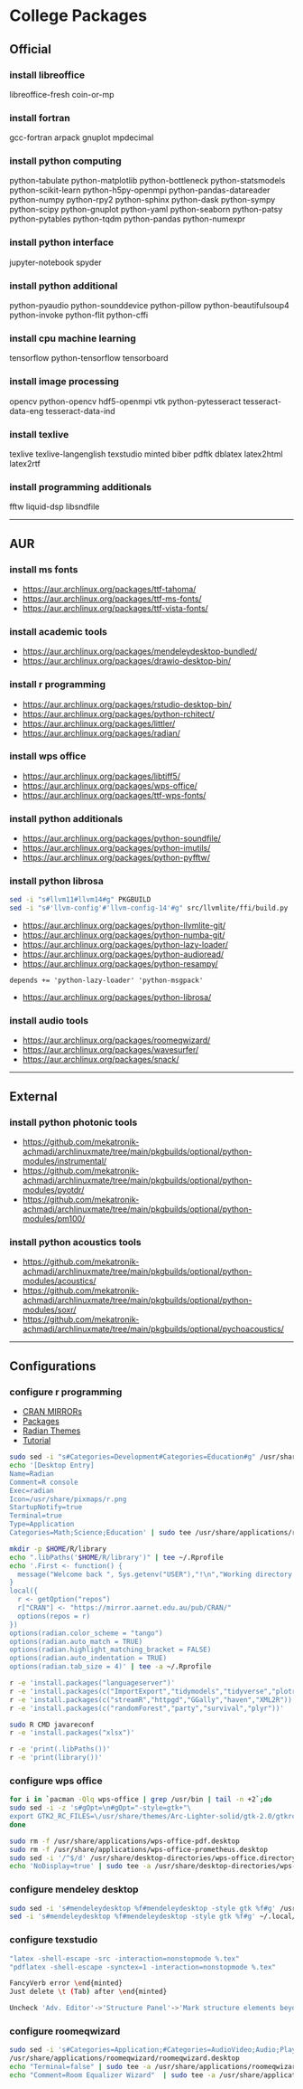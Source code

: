 # College Packages

## Official

### install libreoffice

libreoffice-fresh coin-or-mp

### install fortran

gcc-fortran arpack
gnuplot mpdecimal

### install python computing

python-tabulate
python-matplotlib
python-bottleneck
python-statsmodels
python-scikit-learn
python-h5py-openmpi
python-pandas-datareader
python-numpy python-rpy2
python-sphinx python-dask
python-sympy python-scipy
python-gnuplot python-yaml
python-seaborn python-patsy
python-pytables python-tqdm
python-pandas python-numexpr

### install python interface

jupyter-notebook spyder

### install python additional

python-pyaudio python-sounddevice
python-pillow python-beautifulsoup4
python-invoke python-flit python-cffi

### install cpu machine learning

tensorflow python-tensorflow tensorboard

### install image processing

opencv python-opencv
hdf5-openmpi vtk
python-pytesseract
tesseract-data-eng
tesseract-data-ind

### install texlive

texlive texlive-langenglish
texstudio minted biber pdftk
dblatex latex2html latex2rtf

### install programming additionals

fftw liquid-dsp libsndfile

--------------------------------------------------------------------------------

## AUR

### install ms fonts

- https://aur.archlinux.org/packages/ttf-tahoma/
- https://aur.archlinux.org/packages/ttf-ms-fonts/
- https://aur.archlinux.org/packages/ttf-vista-fonts/

### install academic tools

- https://aur.archlinux.org/packages/mendeleydesktop-bundled/
- https://aur.archlinux.org/packages/drawio-desktop-bin/

### install r programming

- https://aur.archlinux.org/packages/rstudio-desktop-bin/
- https://aur.archlinux.org/packages/python-rchitect/
- https://aur.archlinux.org/packages/littler/
- https://aur.archlinux.org/packages/radian/

### install wps office

- https://aur.archlinux.org/packages/libtiff5/
- https://aur.archlinux.org/packages/wps-office/
- https://aur.archlinux.org/packages/ttf-wps-fonts/

### install python additionals

- https://aur.archlinux.org/packages/python-soundfile/
- https://aur.archlinux.org/packages/python-imutils/
- https://aur.archlinux.org/packages/python-pyfftw/

### install python librosa

```sh
sed -i "s#llvm11#llvm14#g" PKGBUILD
sed -i "s#'llvm-config'#'llvm-config-14'#g" src/llvmlite/ffi/build.py
```

- https://aur.archlinux.org/packages/python-llvmlite-git/
- https://aur.archlinux.org/packages/python-numba-git/
- https://aur.archlinux.org/packages/python-lazy-loader/
- https://aur.archlinux.org/packages/python-audioread/
- https://aur.archlinux.org/packages/python-resampy/

```text
depends += 'python-lazy-loader' 'python-msgpack'
```

- https://aur.archlinux.org/packages/python-librosa/

### install audio tools

- https://aur.archlinux.org/packages/roomeqwizard/
- https://aur.archlinux.org/packages/wavesurfer/
- https://aur.archlinux.org/packages/snack/

--------------------------------------------------------------------------------

## External

### install python photonic tools

- https://github.com/mekatronik-achmadi/archlinuxmate/tree/main/pkgbuilds/optional/python-modules/instrumental/
- https://github.com/mekatronik-achmadi/archlinuxmate/tree/main/pkgbuilds/optional/python-modules/pyotdr/
- https://github.com/mekatronik-achmadi/archlinuxmate/tree/main/pkgbuilds/optional/python-modules/pm100/

### install python acoustics tools

- https://github.com/mekatronik-achmadi/archlinuxmate/tree/main/pkgbuilds/optional/python-modules/acoustics/
- https://github.com/mekatronik-achmadi/archlinuxmate/tree/main/pkgbuilds/optional/python-modules/soxr/
- https://github.com/mekatronik-achmadi/archlinuxmate/tree/main/pkgbuilds/optional/pychoacoustics/

--------------------------------------------------------------------------------

## Configurations

### configure r programming

- [CRAN MIRRORs](https://cran.r-project.org/mirrors.html)
- [Packages](https://support.posit.co/hc/en-us/articles/201057987-Quick-list-of-useful-R-packages)
- [Radian Themes](https://pygments.org/styles/)
- [Tutorial](https://www.tutorialspoint.com/r/index.htm)

```sh
sudo sed -i "s#Categories=Development#Categories=Education#g" /usr/share/applications/rstudio.desktop
echo '[Desktop Entry]
Name=Radian
Comment=R console
Exec=radian
Icon=/usr/share/pixmaps/r.png
StartupNotify=true
Terminal=true
Type=Application
Categories=Math;Science;Education' | sudo tee /usr/share/applications/radian.desktop
```

```sh
mkdir -p $HOME/R/library
echo ".libPaths('$HOME/R/library')" | tee ~/.Rprofile
echo '.First <- function() {
  message("Welcome back ", Sys.getenv("USER"),"!\n","Working directory is: ", getwd())
}
local({
  r <- getOption("repos")
  r["CRAN"] <- "https://mirror.aarnet.edu.au/pub/CRAN/"
  options(repos = r)
})
options(radian.color_scheme = "tango")
options(radian.auto_match = TRUE)
options(radian.highlight_matching_bracket = FALSE)
options(radian.auto_indentation = TRUE)
options(radian.tab_size = 4)' | tee -a ~/.Rprofile

r -e 'install.packages("languageserver")'
r -e 'install.packages(c("ImportExport","tidymodels","tidyverse","plotrix"))'
r -e 'install.packages(c("streamR","httpgd","GGally","haven","XML2R"))'
r -e 'install.packages(c("randomForest","party","survival","plyr"))'

sudo R CMD javareconf
r -e 'install.packages("xlsx")'

r -e 'print(.libPaths())'
r -e 'print(library())'
```

### configure wps office

```sh
for i in `pacman -Qlq wps-office | grep /usr/bin | tail -n +2`;do
sudo sed -i -z 's#gOpt=\n#gOpt="-style=gtk+"\
export GTK2_RC_FILES=\/usr/share/themes/Arc-Lighter-solid/gtk-2.0/gtkrc\n#g' $i
done

sudo rm -f /usr/share/applications/wps-office-pdf.desktop
sudo rm -f /usr/share/applications/wps-office-prometheus.desktop
sudo sed -i '/^$/d' /usr/share/desktop-directories/wps-office.directory
echo 'NoDisplay=true' | sudo tee -a /usr/share/desktop-directories/wps-office.directory
```

### configure mendeley desktop

```sh
sudo sed -i 's#mendeleydesktop %f#mendeleydesktop -style gtk %f#g' /usr/share/applications/mendeleydesktop.desktop
sed -i 's#mendeleydesktop %f#mendeleydesktop -style gtk %f#g' ~/.local/share/applications/mendeleydesktop.desktop
```

### configure texstudio

```sh
"latex -shell-escape -src -interaction=nonstopmode %.tex"
"pdflatex -shell-escape -synctex=1 -interaction=nonstopmode %.tex"
```

```sh
FancyVerb error \end{minted}
Just delete \t (Tab) after \end{minted}
```

```sh
Uncheck 'Adv. Editor'->'Structure Panel'->'Mark structure elements beyond \end{document}'
```

### configure roomeqwizard

```sh
sudo sed -i 's#Categories=Application;#Categories=AudioVideo;Audio;Player;#g' \
/usr/share/applications/roomeqwizard/roomeqwizard.desktop
echo "Terminal=false" | sudo tee -a /usr/share/applications/roomeqwizard/roomeqwizard.desktop
echo "Comment=Room Equalizer Wizard"  | sudo tee -a /usr/share/applications/roomeqwizard/roomeqwizard.desktop
```
